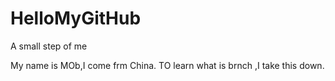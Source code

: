 # HelloMyGitHub
A small step of me

My name is MOb,I come frm China.
TO learn what is brnch ,I take this down.


